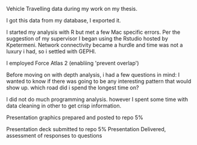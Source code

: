 Vehicle Travelling data during my work on my thesis.

I got this data from my database, I exported it.

I started my analysis with R but met a few Mac specific errors. Per the suggestion of my supervisor I began using the Rstudio hosted by Kpetermeni. Network connectivity became a hurdle and time was not a luxury i had, so i settled with GEPHI.

I employed Force Atlas 2 (enabliing 'prevent overlap')


Before moving on with depth analysis, i had a few questions in mind: 
I wanted to know if there was going to be any interesting pattern that would show up.
which road did i spend the longest time on? 


I did not do much programming analysis. however I spent some time with data cleaning in other to get crisp information.


Presentation graphics prepared and posted to repo
5%

Presentation deck submitted to repo
5%
Presentation Delivered, assessment of responses to questions
